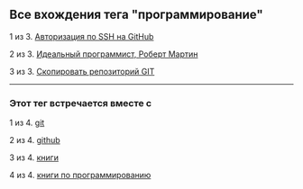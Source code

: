 ## Все вхождения тега "программирование"
1 из 3. [Авторизация по SSH на GitHub](./2020-07-17_git_ssh.md)

2 из 3. [Идеальный программист, Роберт Мартин](./2020-07-17_idealniy_programmist_martin.md)

3 из 3. [Скопировать репозиторий GIT](./2020-07-17_git_repo_copy.md)


---

### Этот тег встречается вместе с


1 из 4. [git](./meta_git.md)

2 из 4. [github](./meta_github.md)

3 из 4. [книги](./meta_knigi.md)

4 из 4. [книги по программированию](./meta_knigi_po_programmirovaniy.md)

